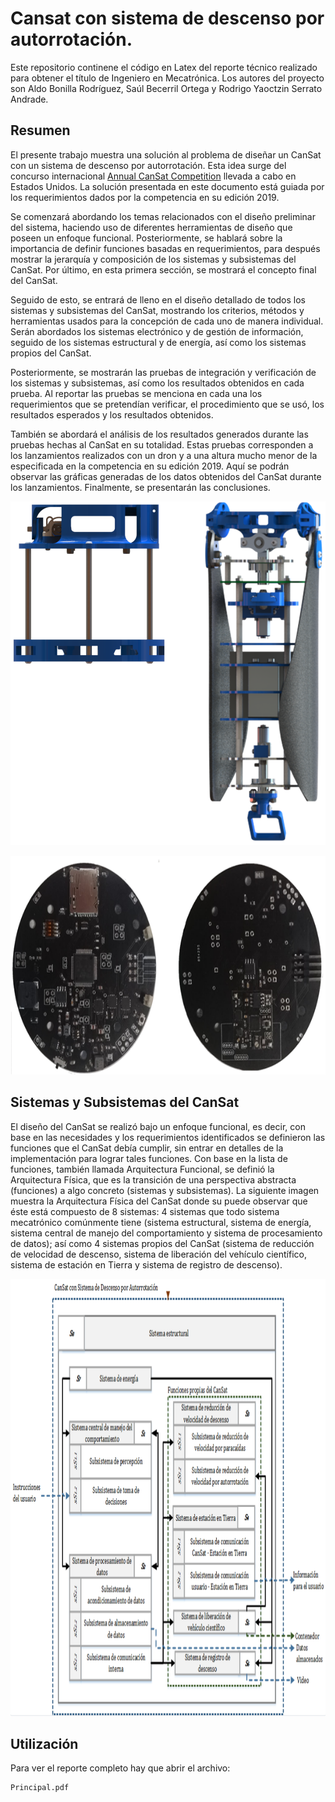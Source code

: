 # Cansat con sistema de descenso por autorrotación.

Este repositorio continene el código en Latex del reporte técnico realizado para obtener el título de Ingeniero en Mecatrónica. Los autores del proyecto son Aldo Bonilla Rodríguez, Saúl Becerril Ortega y Rodrigo Yaoctzin Serrato Andrade.

## Resumen

El presente trabajo muestra una solución al problema de diseñar un CanSat con un sistema de descenso por autorrotación. Esta idea surge del concurso internacional [Annual CanSat Competition](http://www.cansatcompetition.com/index.html) llevada a cabo en Estados Unidos. La solución presentada en este documento está guiada por los requerimientos dados por la competencia en su edición 2019.

Se comenzará abordando los temas relacionados con el diseño preliminar del sistema, haciendo uso de diferentes herramientas de diseño que poseen un enfoque funcional. Posteriormente, se hablará sobre la importancia de definir funciones basadas en requerimientos, para después mostrar la jerarquía y composición de los sistemas y subsistemas del CanSat. Por último, en esta primera sección, se mostrará el concepto final del CanSat.

Seguido de esto, se entrará de lleno en el diseño detallado de todos los sistemas y subsistemas del CanSat, mostrando los criterios, métodos y herramientas usados para la concepción de cada uno de manera individual. Serán abordados los sistemas electrónico y de gestión de información, seguido de los sistemas estructural y de energía, así como los sistemas propios del CanSat.

Posteriormente, se mostrarán las pruebas de integración y verificación de los sistemas y subsistemas, así como los resultados obtenidos en cada prueba. Al reportar las pruebas se menciona en cada una los requerimientos que se pretendían verificar, el procedimiento que se usó, los resultados esperados y los resultados obtenidos.

También se abordará el análisis de los resultados generados durante las pruebas hechas al CanSat en su totalidad. Estas pruebas corresponden a los lanzamientos realizados con un dron y a una altura mucho menor de la especificada en la competencia en su edición 2019. Aquí se podrán observar las gráficas generadas de los datos obtenidos del CanSat durante los lanzamientos. Finalmente, se presentarán las conclusiones.

<p align="center">
  <img width="550" height="550" src="https://github.com/YaoSerrato/TT2_CanSat_Reporte/blob/master/imagenes/imgmeca/EstructuraCansat.png">
</p>

<p align="center">
  <img height="350" src="https://github.com/YaoSerrato/TT2_CanSat_Reporte/blob/master/imagenes/diseniosist/SET/Drawing1.png">
</p>

## Sistemas y Subsistemas del CanSat

El diseño del CanSat se realizó bajo un enfoque funcional, es decir, con base en las necesidades y los requerimientos identificados se definieron las funciones que el CanSat debía cumplir, sin entrar en detalles de la implementación para lograr tales funciones. Con base en la lista de funciones, también llamada Arquitectura Funcional, se definió la Arquitectura Física, que es la transición de una perspectiva abstracta (funciones) a algo concreto (sistemas y subsistemas). La siguiente imagen muestra la Arquitectura Física del CanSat donde su puede observar que éste está compuesto de 8 sistemas: 4 sistemas que todo sistema mecatrónico comúnmente tiene (sistema estructural, sistema de energía, sistema central de manejo del comportamiento y sistema de procesamiento de datos); así como 4 sistemas propios del CanSat (sistema de reducción de velocidad de descenso, sistema de liberación del vehículo científico, sistema de estación en Tierra y sistema de registro de descenso).

<p align="center">
  <img height="700" src="https://github.com/YaoSerrato/TT2_CanSat_Reporte/blob/master/imagenes/diseniosist/SistemasSubsistemas.PNG">
</p>

## Utilización

Para ver el reporte completo hay que abrir el archivo:

```bash
Principal.pdf
```

